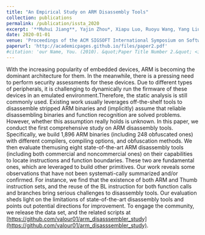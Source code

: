 ```yaml
---
title: "An Empirical Study on ARM Disassembly Tools"
collection: publications
permalink: /publication/issta_2020
excerpt: '**Muhui Jiang**, Yajin Zhou*, Xiapu Luo, Ruoyu Wang, Yang Liu, Kui Ren'
date: 2020-01-01
venue: 'Proceedings of the ACM SIGSOFT International Symposium on Software Testing and Analysis (**ISSTA 2020**)'
paperurl: 'http://academicpages.github.io/files/paper2.pdf'
#citation: 'our Name, You. (2010). &quot;Paper Title Number 2.&quot; <i>Journal 1</i>. 1(2).'
---
```



With the increasing popularity of embedded devices, ARM is becoming the dominant architecture for them. In the meanwhile, there is a pressing need to perform security assessments for these devices. Due to different types of peripherals, it is challenging to dynamically run the firmware of these devices in an emulated environment.Therefore, the static analysis is still commonly used. Existing work usually leverages off-the-shelf tools to disassemble stripped ARM binaries and (implicitly) assume that reliable disassembling binaries and function recognition are solved problems. However, whether this assumption really holds is unknown.
In  this  paper,  we  conduct  the  first  comprehensive  study  on ARM disassembly tools. Specifically, we build 1,896 ARM binaries (including 248 obfuscated ones) with different compilers, compiling options, and obfuscation methods. We then evaluate themusing eight state-of-the-art ARM disassembly tools (including both commercial and noncommercial ones) on their capabilities to locate instructions and function boundaries. These two are fundamental ones, which are leveraged to build other primitives. Our work  reveals  some  observations  that  have  not  been  systemati-cally summarized and/or confirmed. For instance, we find that the existence of both ARM and Thumb instruction sets, and the reuse of the BL instruction for both function calls and branches bring serious challenges to disassembly tools. Our evaluation sheds light on the limitations of state-of-the-art disassembly tools and points out potential directions for improvement. To engage the community,  we  release  the  data  set,  and  the  related  scripts  at [https://github.com/valour01/arm_disasssembler_study](https://github.com/valour01/arm_disasssembler_study).

